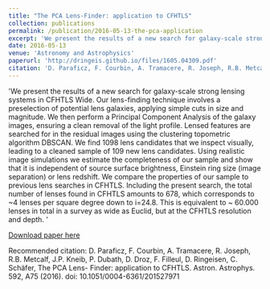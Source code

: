 ```yaml
---
title: "The PCA Lens-Finder: application to CFHTLS"
collection: publications
permalink: /publication/2016-05-13-the-pca-application
excerpt: 'We present the results of a new search for galaxy-scale strong lensing systems in CFHTLS Wide. Our lens-finding technique involves a preselection of potential lens galaxies, applying simple cuts in size and magnitude. We then perform a Principal Component Analysis of the galaxy images, ensuring a clean removal of the light profile. Lensed features are searched for in the residual images using the clustering topometric algorithm DBSCAN. We find 1098 lens candidates that we inspect visually, leading to a cleaned sample of 109 new lens candidates. Using realistic image simulations we estimate the completeness of our sample and show that it is independent of source surface brightness, Einstein ring size (image separation) or lens redshift. We compare the properties of our sample to previous lens searches in CFHTLS. Including the present search, the total number of lenses found in CFHTLS amounts to 678, which corresponds to ~4 lenses per square degree down to i=24.8. This is equivalent to ~ 60.000 lenses in total in a survey as wide as Euclid, but at the CFHTLS resolution and depth. '
date: 2016-05-13
venue: 'Astronomy and Astrophysics'
paperurl: 'http://dringeis.github.io/files/1605.04309.pdf'
citation: 'D. Paraficz, F. Courbin, A. Tramacere, R. Joseph, R.B. Metcalf, J.P. Kneib, P. Dubath, D. Droz, F. Filleul, D. Ringeisen, C. Schäfer, The PCA Lens- Finder: application to CFHTLS. Astron. Astrophys. 592, A75 (2016). doi: 10.1051/0004-6361/201527971'
---
```


'We present the results of a new search for galaxy-scale strong lensing systems in CFHTLS Wide. Our lens-finding technique involves a preselection of potential lens galaxies, applying simple cuts in size and magnitude. We then perform a Principal Component Analysis of the galaxy images, ensuring a clean removal of the light profile. Lensed features are searched for in the residual images using the clustering topometric algorithm DBSCAN. We find 1098 lens candidates that we inspect visually, leading to a cleaned sample of 109 new lens candidates. Using realistic image simulations we estimate the completeness of our sample and show that it is independent of source surface brightness, Einstein ring size (image separation) or lens redshift. We compare the properties of our sample to previous lens searches in CFHTLS. Including the present search, the total number of lenses found in CFHTLS amounts to 678, which corresponds to ~4 lenses per square degree down to i=24.8. This is equivalent to ~ 60.000 lenses in total in a survey as wide as Euclid, but at the CFHTLS resolution and depth. '

[Download paper here](http://dringeis.github.io/files/1605.04309.pdf)

Recommended citation: D. Paraficz, F. Courbin, A. Tramacere, R. Joseph, R.B. Metcalf, J.P. Kneib, P. Dubath, D. Droz, F. Filleul, D. Ringeisen, C. Schäfer, The PCA Lens- Finder: application to CFHTLS. Astron. Astrophys. 592, A75 (2016). doi: 10.1051/0004-6361/201527971
